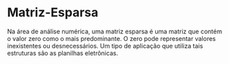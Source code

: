 # Matriz-Esparsa
Na área de análise numérica, uma matriz esparsa é uma matriz que contém o valor zero como o mais predominante. O zero pode representar valores inexistentes ou desnecessários. Um tipo de aplicação que utiliza tais estruturas são as planilhas eletrônicas.
